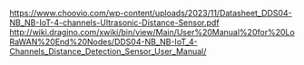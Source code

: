 https://www.choovio.com/wp-content/uploads/2023/11/Datasheet_DDS04-NB_NB-IoT-4-channels-Ultrasonic-Distance-Sensor.pdf
http://wiki.dragino.com/xwiki/bin/view/Main/User%20Manual%20for%20LoRaWAN%20End%20Nodes/DDS04-NB_NB-IoT_4-Channels_Distance_Detection_Sensor_User_Manual/
